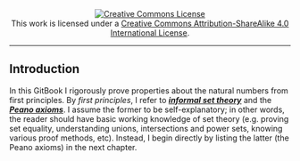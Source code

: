 <div style="text-align:center">
	<a rel="license" href="https://creativecommons.org/licenses/by-sa/4.0/"><img alt="Creative Commons License" style="border-width:0" src="https://i.creativecommons.org/l/by-sa/4.0/88x31.png" /></a><br />This work is licensed under a <a rel="license" href="https://creativecommons.org/licenses/by-sa/4.0/">Creative Commons Attribution-ShareAlike 4.0 International License</a>.
</div>

---


## Introduction

In this GitBook I rigorously prove properties about the natural numbers from first principles. By _first principles_, I refer to [_**informal set theory**_](https://en.wikipedia.org/wiki/Naive_set_theory) and the [_**Peano axioms**_](https://en.wikipedia.org/wiki/Peano_axioms). I assume the former to be self-explanatory; in other words, the reader should have basic working knowledge of set theory (e.g. proving set equality, understanding unions, intersections and power sets, knowing various proof methods, etc). Instead, I begin directly by listing the latter (the Peano axioms) in the next chapter.